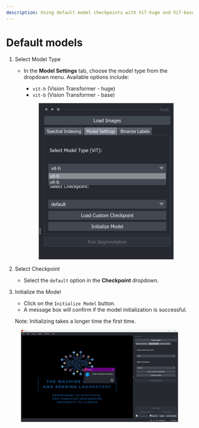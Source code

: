 ```yaml
---
description: Using default model checkpoints with ViT-huge and ViT-base backbones
---
```


# Default models

1. Select Model Type
   *   In the **Model Settings** tab, choose the model type from the dropdown menu. Available options include:

       * `vit-h` (Vision Transformer - huge)
       * `vit-b` (Vision Transformer - base)

       <figure><img src="../../.gitbook/assets/image (6).png" alt="" width="364"><figcaption></figcaption></figure>
2. Select Checkpoint
   * Select the `default` option in the **Checkpoint** dropdown.
3.  Initialize the Model

    * Click on the `Initialize Model` button.
    * A message box will confirm if the model initialization is successful.

    Note: Initializing takes a longer time the first time.

<figure><img src="../../.gitbook/assets/image (1) (1) (1).png" alt=""><figcaption></figcaption></figure>
